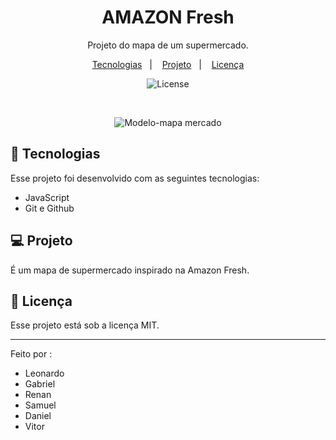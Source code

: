 <h1 align="center"> AMAZON Fresh </h1>

<p align="center">
Projeto do mapa de um supermercado.
</p>

<p align="center">
  <a href="#-tecnologias">Tecnologias</a>&nbsp;&nbsp;&nbsp;|&nbsp;&nbsp;&nbsp;
  <a href="#-projeto">Projeto</a>&nbsp;&nbsp;&nbsp;|&nbsp;&nbsp;&nbsp;
  <a href="#memo-licença">Licença</a>
</p>

<p align="center">
  <img alt="License" src="https://img.shields.io/static/v1?label=license&message=MIT&color=49AA26&labelColor=000000">
</p>

<br>

<p align="center">
  <img alt="Modelo-mapa mercado" src="https://user-images.githubusercontent.com/111576636/202312926-a391e31d-365d-4bdc-833c-09e18d89c9de.png">
</p>

## 🚀 Tecnologias

Esse projeto foi desenvolvido com as seguintes tecnologias:

- JavaScript
- Git e Github

## 💻 Projeto

É um mapa de supermercado inspirado na Amazon Fresh.

## 📂 Licença

Esse projeto está sob a licença MIT.

---

Feito por :
- Leonardo
- Gabriel
- Renan
- Samuel
- Daniel
- Vitor

